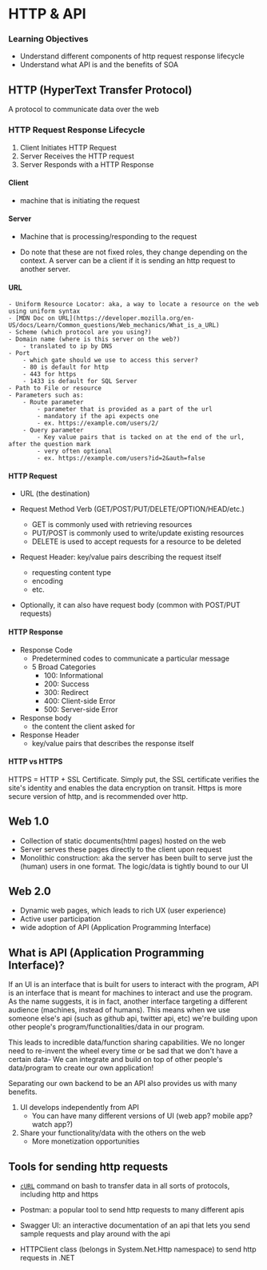 # HTTP & API
### Learning Objectives
- Understand different components of http request response lifecycle
- Understand what API is and the benefits of SOA

## HTTP (HyperText Transfer Protocol)
A protocol to communicate data over the web
### HTTP Request Response Lifecycle
1. Client Initiates HTTP Request
2. Server Receives the HTTP request
3. Server Responds with a HTTP Response

#### Client
- machine that is initiating the request
#### Server
- Machine that is processing/responding to the request

* Do note that these are not fixed roles, they change depending on the context. A server can be a client if it is sending an http request to another server.
#### URL
    - Uniform Resource Locator: aka, a way to locate a resource on the web using uniform syntax
    - [MDN Doc on URL](https://developer.mozilla.org/en-US/docs/Learn/Common_questions/Web_mechanics/What_is_a_URL)
    - Scheme (which protocol are you using?)
    - Domain name (where is this server on the web?)
        - translated to ip by DNS
    - Port
        - which gate should we use to access this server?
        - 80 is default for http
        - 443 for https
        - 1433 is default for SQL Server
    - Path to File or resource
    - Parameters such as:  
        - Route parameter 
            - parameter that is provided as a part of the url
            - mandatory if the api expects one
            - ex. https://example.com/users/2/
        - Query parameter
            - Key value pairs that is tacked on at the end of the url, after the question mark
            - very often optional
            - ex. https://example.com/users?id=2&auth=false
#### HTTP Request
- URL (the destination)
- Request Method Verb (GET/POST/PUT/DELETE/OPTION/HEAD/etc.)
    - GET is commonly used with retrieving resources
    - PUT/POST is commonly used to write/update existing resources
    - DELETE is used to accept requests for a resource to be deleted 
- Request Header: key/value pairs describing the request itself
    - requesting content type
    - encoding
    - etc.

- Optionally, it can also have request body (common with POST/PUT requests)

#### HTTP Response
- Response Code
    - Predetermined codes to communicate a particular message
    - 5 Broad Categories
        - 100: Informational
        - 200: Success
        - 300: Redirect
        - 400: Client-side Error
        - 500: Server-side Error
- Response body
    - the content the client asked for
- Response Header
    - key/value pairs that describes the response itself

#### HTTP vs HTTPS
HTTPS = HTTP + SSL Certificate. Simply put, the SSL certificate verifies the site's identity and enables the data encryption on transit. Https is more secure version of http, and is recommended over http.

## Web 1.0
- Collection of static documents(html pages) hosted on the web
- Server serves these pages directly to the client upon request
- Monolithic construction: aka the server has been built to serve just the (human) users in one format. The logic/data is tightly bound to our UI

## Web 2.0
- Dynamic web pages, which leads to rich UX (user experience)
- Active user participation
- wide adoption of API (Application Programming Interface)

## What is API (Application Programming Interface)?

If an UI is an interface that is built for users to interact with the program, API is an interface that is meant for machines to interact and use the program. As the name suggests, it is in fact, another interface targeting a different audience (machines, instead of humans).
This means when we use someone else's api (such as github api, twitter api, etc) we're building upon other people's program/functionalities/data in our program.

This leads to incredible data/function sharing capabilities. We no longer need to re-invent the wheel every time or be sad that we don't have a certain data- We can integrate and build on top of other people's data/program to create our own application!

Separating our own backend to be an API also provides us with many benefits.
1. UI develops independently from API
    - You can have many different versions of UI (web app? mobile app? watch app?)
2. Share your functionality/data with the others on the web
    - More monetization opportunities


## Tools for sending http requests
- [`cURL`](https://curl.se/) command on bash to transfer data in all sorts of protocols, including http and https

- Postman: a popular tool to send http requests to many different apis

- Swagger UI: an interactive documentation of an api that lets you send sample requests and play around with the api

- HTTPClient class (belongs in System.Net.Http namespace) to send http requests in .NET
